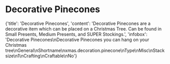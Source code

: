 
# Decorative Pinecones

{'title': 'Decorative Pinecones', 'content': 'Decorative Pinecones are a decorative item which can be placed on a Christmas Tree. Can be found in Small Presents, Medium Presents, and SUPER Stockings.', 'infobox': 'Decorative Pinecones\nDecorative Pinecones you can hang on your Christmas tree\nGeneral\nShortname\nxmas.decoration.pinecone\nType\nMisc\nStacksize\n1\nCrafting\nCraftable\nNo'}
